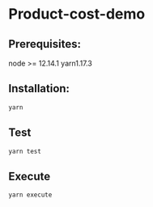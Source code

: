 # Product-cost-demo

## Prerequisites:
  node >= 12.14.1
  yarn1.17.3

## Installation:
  ~~~bash
  yarn
  ~~~

## Test

  ~~~bash
  yarn test
  ~~~

## Execute

~~~bash
yarn execute
~~~
